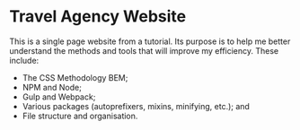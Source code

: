# Travel Agency Website

This is a single page website from a tutorial. Its purpose is to help me better understand the methods and tools that will improve my efficiency. These include:

* The CSS Methodology BEM;
* NPM and Node;
* Gulp and Webpack;
* Various packages (autoprefixers, mixins, minifying, etc.); and
* File structure and organisation. 